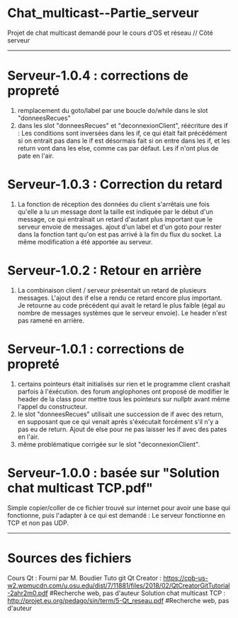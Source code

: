# Chat_multicast--Partie_serveur
Projet de chat multicast demandé pour le cours d'OS et réseau // Côté serveur

--------------------------------------

# Serveur-1.0.4 : corrections de propreté
1) remplacement du goto/label par une boucle do/while dans le slot "donneesRecues"
2) dans les slot "donneesRecues" et "deconnexionClient", réécriture des if : Les conditions sont inversées dans les if, ce qui était fait précédément si on entrait pas dans le if est désormais fait si on entre dans les if, et les return vont dans les else, comme cas par défaut. Les if n'ont plus de pate en l'air.


# Serveur-1.0.3 : Correction du retard
1) La fonction de réception des données du client s'arrêtais une fois qu'elle a lu un message dont la taille est indiquée par le début d'un message, ce qui entraînait un retard d'autant plus important que le serveur envoie de messages. ajout d'un label et d'un goto pour rester dans la fonction tant qu'on est pas arrivé à la fin du flux du socket. La même modification a été apportée au serveur.

# Serveur-1.0.2 : Retour en arrière
1) La combinaison client / serveur présentait un retard de plusieurs messages. L'ajout des if else a rendu ce retard encore plus important. Je retourne au code précédent qui avait le retard le plus faible (égal au nombre de messages systèmes que le serveur envoie). Le header n'est pas ramené en arrière.

# Serveur-1.0.1 : corrections de propreté
1) certains pointeurs était initialisés sur rien et le programme client crashait parfois à l'éxécution. des forum anglophones ont proposé de modifier le header de la class pour mettre tous les pointeurs sur nullptr avant même l'appel du constructeur.
2) le slot "donneesRecues" utilisait une succession de if avec des return, en supposant que ce qui venait après s'éxécutait forcément s'il n'y a pas eu de return. Ajout de else pour ne pas laisser les if avec des pates en l'air.
3) même problématique corrigée sur le slot "deconnexionClient".

# Serveur-1.0.0 : basée sur "Solution chat multicast TCP.pdf"
Simple copier/coller de ce fichier trouvé sur internet pour avoir une base qui fonctionne, puis l'adapter à ce qui est demandé : Le serveur fonctionne en TCP et non pas UDP.

--------------------------------------

# Sources des fichiers

Cours Qt                    : Fourni par M. Boudier
Tuto git Qt Creator         : https://cpb-us-w2.wpmucdn.com/u.osu.edu/dist/7/11881/files/2018/02/QtCreatorGitTutorial-2ahr2m0.pdf #Recherche web, pas d'auteur
Solution chat multicast TCP : http://projet.eu.org/pedago/sin/term/5-Qt_reseau.pdf #Recherche web, pas d'auteur
